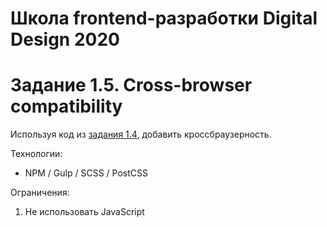 # Школа frontend-разработки Digital Design 2020

<h1>Задание 1.5. Cross-browser compatibility</h1>
<p>Используя код из <a href="https://github.com/aakulgina/Kulgina_DigDes_FE2020/tree/Task_1_4_SCSS">задания 1.4</a>, добавить кроссбраузерность.</p>
<p>Технологии:
    <ul>
        <li>NPM / Gulp / SCSS / PostCSS</li>
    </ul>
</p>
<p>Ограничения:
    <ol>
        <li>Не использовать JavaScript</li>
    </ol>
</p>